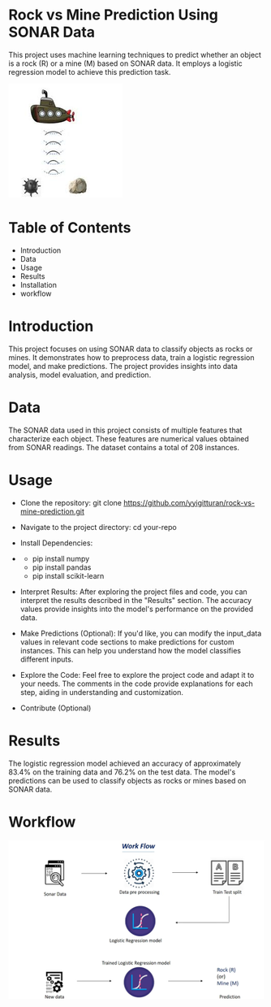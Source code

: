 # Rock vs Mine Prediction Using SONAR Data
 This project uses machine learning techniques to predict whether an object is a rock (R) or a mine (M) based on SONAR data. It employs a logistic regression model to achieve this prediction task. 
 
 
 ![foto](foto.jpeg)  
                       

# Table of Contents
* Introduction
* Data
* Usage
* Results
* Installation
* workflow
# Introduction
This project focuses on using SONAR data to classify objects as rocks or mines. It demonstrates how to preprocess data, train a logistic regression model, and make predictions. The project provides insights into data analysis, model evaluation, and prediction.

# Data
The SONAR data used in this project consists of multiple features that characterize each object. These features are numerical values obtained from SONAR readings. The dataset contains a total of 208 instances.

# Usage
- Clone the repository: git clone https://github.com/yyigitturan/rock-vs-mine-prediction.git
- Navigate to the project directory: cd your-repo
- Install Dependencies:
- * pip install numpy
  * pip install pandas
  * pip install scikit-learn
- Interpret Results: After exploring the project files and code, you can interpret the results described in the "Results" section. The accuracy values provide insights into the model's performance on the provided data.

- Make Predictions (Optional): If you'd like, you can modify the input_data values in relevant code sections to make predictions for custom instances. This can help you understand how the model classifies different inputs.

- Explore the Code: Feel free to explore the project code and adapt it to your needs. The comments in the code provide explanations for each step, aiding in understanding and customization.

- Contribute (Optional)
# Results
The logistic regression model achieved an accuracy of approximately 83.4% on the training data and 76.2% on the test data. The model's predictions can be used to classify objects as rocks or mines based on SONAR data.



# Workflow
![workflow](/workflow.png)
